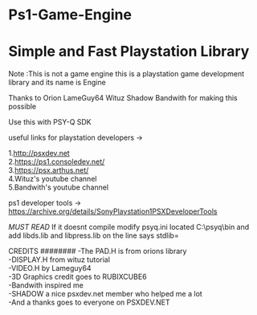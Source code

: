 # Ps1-Game-Engine
# Simple and Fast Playstation Library

Note :This is not a game engine this is a playstation game development library and its name is Engine

Thanks to Orion  LameGuy64  Wituz Shadow Bandwith for making this possible

Use this with PSY-Q SDK

useful links for playstation developers ->

1.http://psxdev.net                                                
2.https://ps1.consoledev.net/           
3.https://psx.arthus.net/           
4.Wituz's youtube channel           
5.Bandwith's youtube channel           

ps1 developer tools -> https://archive.org/details/SonyPlaystation1PSXDeveloperTools                  

*MUST READ* If it doesnt compile modify psyq.ini located C:\psyq\bin and add libds.lib and libpress.lib on the line says stdlib=

                                                                  
                                                                  
CREDITS
########
-The PAD.H is from orions library                                                               
-DISPLAY.H from wituz tutorial                                                               
-VIDEO.H by Lameguy64                                                               
-3D Graphics credit goes to RUBIXCUBE6                                                               
-Bandwith inspired me                                                               
-SHADOW a nice psxdev.net member who helped me a lot                                                               
-And a thanks goes to everyone on PSXDEV.NET                                                               
